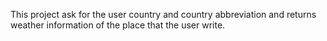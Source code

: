 This project ask for the user country and country abbreviation and returns weather information of the place that the user write.